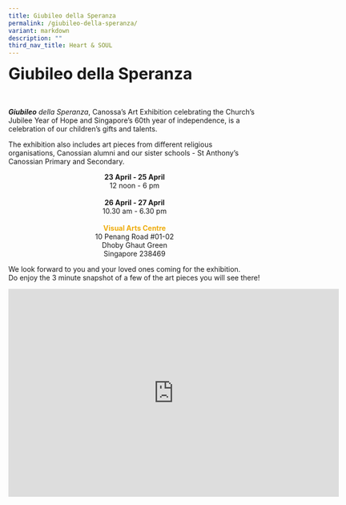 ```yaml
---
title: Giubileo della Speranza
permalink: /giubileo-della-speranza/
variant: markdown
description: ""
third_nav_title: Heart & SOUL
---
```

<b><font size="6">Giubileo della Speranza
</font></b>
<br>
<br>

<br>
<i><b>Giubileo</b> della Speranza</i>,  Canossa’s Art Exhibition celebrating the Church’s Jubilee Year of Hope and Singapore’s 60th year of independence, is a celebration of our children’s gifts and talents.

The exhibition also includes art pieces from different religious organisations, Canossian alumni and our sister schools - St Anthony’s Canossian Primary and Secondary.

<center>
<b>23 April - 25 April</b><br>
12 noon - 6 pm <br><br>
<b>26 April - 27 April</b><br>
10.30 am - 6.30 pm <br><br>
	<font color="#eeac0d"><b>Visual Arts Centre</b></font><br>
10 Penang Road #01-02 <br>
Dhoby Ghaut Green <br>
Singapore 238469 <br>
</center>

We look forward to you and your loved ones coming for the exhibition.<br>
Do enjoy the 3 minute snapshot of a few of the art pieces you will see there!

<center>
	
<iframe allowfullscreen="" allow="accelerometer; autoplay; clipboard-write; encrypted-media; gyroscope; picture-in-picture; web-share" frameborder="0" title="YouTube video player" src="https://www.youtube.com/embed/QutRw_gMTf4?si=9iSWkgk9OUPJfYiB" height="415" width="660"></iframe>	

</center>